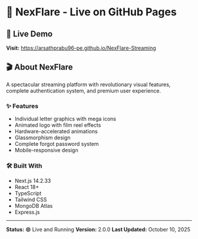 # 🚀 NexFlare - Live on GitHub Pages

## 🌟 Live Demo
**Visit:** https://arsathprabu96-pe.github.io/NexFlare-Streaming

## 🎬 About NexFlare
A spectacular streaming platform with revolutionary visual features, complete authentication system, and premium user experience.

### ✨ Features
- Individual letter graphics with mega icons
- Animated logo with film reel effects
- Hardware-accelerated animations
- Glassmorphism design
- Complete forgot password system
- Mobile-responsive design

### 🛠️ Built With
- Next.js 14.2.33
- React 18+
- TypeScript
- Tailwind CSS
- MongoDB Atlas
- Express.js

---
**Status:** 🟢 Live and Running
**Version:** 2.0.0
**Last Updated:** October 10, 2025